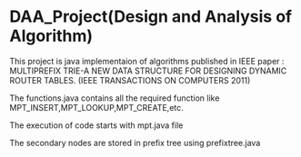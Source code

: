 # DAA_Project(Design and Analysis of Algorithm)

This project is java implementaion of algorithms published in IEEE paper : MULTIPREFIX TRIE-A NEW DATA STRUCTURE FOR DESIGNING DYNAMIC ROUTER TABLES.
(IEEE TRANSACTIONS ON COMPUTERS 2011)

The functions.java contains all the required function like MPT_INSERT,MPT_LOOKUP,MPT_CREATE,etc.

The execution of code starts with mpt.java file

The secondary nodes are stored in prefix tree using prefixtree.java
